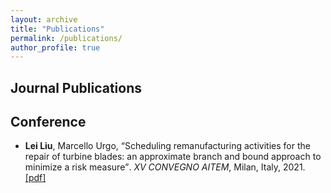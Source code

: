 ```yaml
---
layout: archive
title: "Publications"
permalink: /publications/
author_profile: true
---
```

## Journal Publications


## Conference

* **Lei Liu**, Marcello Urgo, <q>Scheduling remanufacturing activities for the repair of turbine blades: an approximate branch and bound approach to minimize a risk measure</q>. _XV CONVEGNO AITEM_, Milan, Italy, 2021. [\[pdf\]](/files/XV_AITEM_LeiLIU.pdf)

